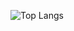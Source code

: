 

 ![Top Langs](https://github-readme-stats.vercel.app/api/top-langs/?username=aadrijupadya&hide=Jupyter\sNotebook&theme=tokyonight)
